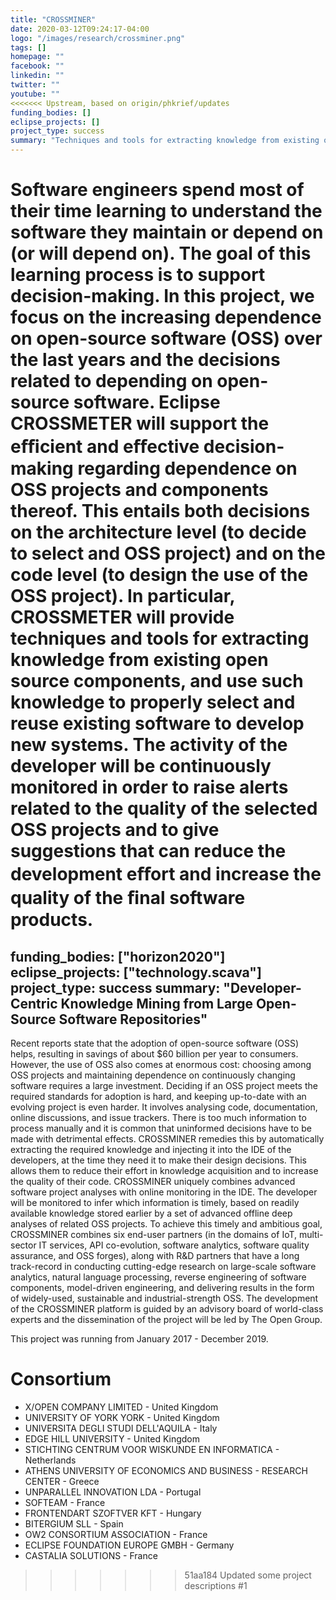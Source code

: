 ```yaml
---
title: "CROSSMINER"
date: 2020-03-12T09:24:17-04:00
logo: "/images/research/crossminer.png"
tags: []
homepage: ""
facebook: ""
linkedin: ""
twitter: ""
youtube: ""
<<<<<<< Upstream, based on origin/phkrief/updates
funding_bodies: []
eclipse_projects: []
project_type: success
summary: "Techniques and tools for extracting knowledge from existing open source components."
---
```

Software engineers spend most of their time learning to understand the software they maintain or depend on (or will depend on). The goal of this learning process is to support decision-making. In this project, we focus on the increasing dependence on open-source software (OSS) over the last years and the decisions related to depending on open-source software. Eclipse CROSSMETER will support the eﬃcient and eﬀective decision-making regarding dependence on OSS projects and components thereof. This entails both decisions on the architecture level (to decide to select and OSS project) and on the code level (to design the use of the OSS project). In particular, CROSSMETER will provide techniques and tools for extracting knowledge from existing open source components, and use such knowledge to properly select and reuse existing software to develop new systems. The activity of the developer will be continuously monitored in order to raise alerts related to the quality of the selected OSS projects and to give suggestions that can reduce the development eﬀort and increase the quality of the ﬁnal software products.
=======
funding_bodies: ["horizon2020"]
eclipse_projects: ["technology.scava"]
project_type: success
summary: "Developer-Centric Knowledge Mining from Large Open-Source Software Repositories"
---
Recent reports state that the adoption of open-source software (OSS) helps, resulting in savings of about $60 billion per year to consumers. However, the use of OSS also comes at enormous cost: choosing among OSS projects and maintaining dependence on continuously changing software requires a large investment. Deciding if an OSS project meets the required standards for adoption is hard, and keeping up-to-date with an evolving project is even harder.
It involves analysing code, documentation, online discussions, and issue trackers. There is too much information to process manually and it is common that uninformed decisions have to be made with detrimental effects. CROSSMINER remedies this by automatically extracting the required knowledge and injecting it into the IDE of the developers, at the time they need it to make their design decisions. This allows them to reduce their effort in knowledge acquisition and to increase the quality of their code. CROSSMINER uniquely combines advanced software project analyses with online monitoring in the IDE. The developer will be monitored to infer which information is timely, based on readily available knowledge stored earlier by a set of advanced offline deep analyses of related OSS projects.
To achieve this timely and ambitious goal, CROSSMINER combines six end-user partners (in the domains of IoT, multi-sector IT services, API co-evolution, software analytics, software quality assurance, and OSS forges), along with R&D partners that have a long track-record in conducting cutting-edge research on large-scale software analytics, natural language processing, reverse engineering of software components, model-driven engineering, and delivering results in the form of widely-used, sustainable and industrial-strength OSS. The development of the CROSSMINER platform is guided by an advisory board of world-class experts and the dissemination of the project will be led by The Open Group.


This project was running from January 2017 - December 2019.

# Consortium
* X/OPEN COMPANY LIMITED - United Kingdom
* UNIVERSITY OF YORK YORK - United Kingdom
* UNIVERSITA DEGLI STUDI DELL'AQUILA - Italy
* EDGE HILL UNIVERSITY - United Kingdom
* STICHTING CENTRUM VOOR WISKUNDE EN INFORMATICA - Netherlands
* ATHENS UNIVERSITY OF ECONOMICS AND BUSINESS - RESEARCH CENTER - Greece
* UNPARALLEL INNOVATION LDA - Portugal
* SOFTEAM - France
* FRONTENDART SZOFTVER KFT - Hungary
* BITERGIUM SLL - Spain
* OW2 CONSORTIUM ASSOCIATION  - France
* ECLIPSE FOUNDATION EUROPE GMBH - Germany
* CASTALIA SOLUTIONS - France
>>>>>>> 51aa184 Updated some project descriptions #1
